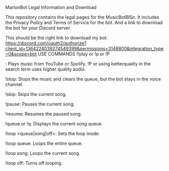 MarlonBot Legal Information and Download

This repository contains the legal pages for the MusicBotBISn. It includes the Privacy Policy and Terms of Service for the bot. And a link to download the bot for your Discord server.

This should be the right link to download my bot: https://discord.com/oauth2/authorize?client_id=1364224039274549399&permissions=3148800&integration_type=0&scope=bot
USE COMMANDS !!play or !p or !P <search term>: Plays music from YouTube or Spotify.  !P or using betterquality in the search term uses higher quality audio.

!stop: Stops the music and clears the queue, but the bot stays in the voice channel.

!skip: Skips the current song.

!pause: Pauses the current song.

!resume: Resumes the paused song.

!queue or !q: Displays the current song queue.

!loop <queue|song|off>: Sets the loop mode:

!loop queue: Loops the entire queue.

!loop song: Loops the current song.

!loop off: Turns off looping.
